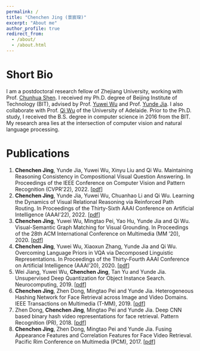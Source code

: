 ```yaml
---
permalink: /
title: "Chenchen Jing (景宸琛)"
excerpt: "About me"
author_profile: true
redirect_from: 
  - /about/
  - /about.html
---
```


<!-- This is the front page of a website that is powered by the [academicpages template](https://github.com/academicpages/academicpages.github.io) and hosted on GitHub pages. [GitHub pages](https://pages.github.com) is a free service in which websites are built and hosted from code and data stored in a GitHub repository, automatically updating when a new commit is made to the respository. This template was forked from the [Minimal Mistakes Jekyll Theme](https://mmistakes.github.io/minimal-mistakes/) created by Michael Rose, and then extended to support the kinds of content that academics have: publications, talks, teaching, a portfolio, blog posts, and a dynamically-generated CV. You can fork [this repository](https://github.com/academicpages/academicpages.github.io) right now, modify the configuration and markdown files, add your own PDFs and other content, and have your own site for free, with no ads! An older version of this template powers my own personal website at [stuartgeiger.com](http://stuartgeiger.com), which uses [this Github repository](https://github.com/staeiou/staeiou.github.io). -->

Short Bio
======
I am a postdoctoral research fellow of Zhejiang University, working with Prof. [Chunhua Shen](https://cshen.github.io/). I received my Ph.D. degree of Beijing Institute of Technology (BIT), advised by Prof. [Yuwei Wu](https://sites.google.com/site/wuyuweibit/) and Prof. [Yunde Jia](https://scholar.google.com/citations?user=Sl6TV7gAAAAJ&hl=en). I also collaborate with Prof. [Qi Wu](http://www.qi-wu.me/) of the University of Adelaide. Prior to the Ph.D. study, I received the B.S. degree in computer science in 2016 from the BIT. My research area lies at the intersection of computer vision and natural language processing. 


Publications
======
1. **Chenchen Jing**,  Yunde Jia, Yuwei Wu, Xinyu Liu and Qi Wu. Maintaining Reasoning Consistency in Compositional Visual Question Answering. In Proceedings of the IEEE Conference on Computer Vision and Pattern Recognition (CVPR'22), 2022. [[pdf](/files/papers/2022/CVPR_DLR.pdf)]
1. **Chenchen Jing**,  Yunde Jia, Yuwei Wu, Chuanhao Li and Qi Wu. Learning the Dynamics of Visual Relational Reasoning via Reinforced Path Routing. In Proceedings of the Thirty-Sixth AAAI Conference on Artificial Intelligence (AAAI'22), 2022. [[pdf](/files/papers/2022/AAAI_RPR.pdf)]
1. **Chenchen Jing**, Yuwei Wu, Mingtao Pei, Yao Hu, Yunde Jia and Qi Wu. Visual-Semantic Graph Matching for Visual Grounding. In Proceedings of the 28th ACM International Conference on Multimedia (MM ’20), 2020. [[pdf](/files/papers/2020/ACMMM_VSGM.pdf)]
1. **Chenchen Jing**, Yuwei Wu, Xiaoxun Zhang, Yunde Jia and Qi Wu. Overcoming Language Priors in VQA via Decomposed Linguistic Representations. In Proceedings of the Thirty-Fourth AAAI Conference on Artificial Intelligence (AAAI'20), 2020. [[pdf](/files/papers/2020/AAAI_Decom_VQA.pdf)]
1. Wei Jiang, Yuwei Wu, **Chenchen Jing**, Tan Yu and Yunde Jia. Unsupervised Deep Quantization for Object Instance Search. Neurocomputing, 2019. [[pdf](/files/papers/2019/Neurocompution_UDQ.pdf)]
1. **Chenchen Jing**, Zhen Dong, Mingtao Pei and Yunde Jia. Heterogeneous Hashing Network for Face Retrieval across Image and Video Domains. IEEE Transactions on Multimedia (T-MM), 2019. [[pdf](/files/papers/2019/TMM_HHN.pdf)]
1. Zhen Dong, **Chenchen Jing**, Mingtao Pei and Yunde Jia. Deep CNN based binary hash video representations for face retrieval. Pattern Recognition (PR), 2018. [[pdf](/files/papers/2018/PR_Hash_Video.pdf)]
1. **Chenchen Jing**, Zhen Dong, Mingtao Pei and Yunde Jia. Fusing Appearance Features and Correlation Features for Face Video Retrieval. Pacific Rim Conference on Multimedia (PCM), 2017. [[pdf](/files/papers/2017/PCM_Fusing.pdf)]

<!-- Site-wide configuration
------
The main configuration file for the site is in the base directory in [_config.yml](https://github.com/academicpages/academicpages.github.io/blob/master/_config.yml), which defines the content in the sidebars and other site-wide features. You will need to replace the default variables with ones about yourself and your site's github repository. The configuration file for the top menu is in [_data/navigation.yml](https://github.com/academicpages/academicpages.github.io/blob/master/_data/navigation.yml). For example, if you don't have a portfolio or blog posts, you can remove those items from that navigation.yml file to remove them from the header. 

Create content & metadata
------
For site content, there is one markdown file for each type of content, which are stored in directories like _publications, _talks, _posts, _teaching, or _pages. For example, each talk is a markdown file in the [_talks directory](https://github.com/academicpages/academicpages.github.io/tree/master/_talks). At the top of each markdown file is structured data in YAML about the talk, which the theme will parse to do lots of cool stuff. The same structured data about a talk is used to generate the list of talks on the [Talks page](https://academicpages.github.io/talks), each [individual page](https://academicpages.github.io/talks/2012-03-01-talk-1) for specific talks, the talks section for the [CV page](https://academicpages.github.io/cv), and the [map of places you've given a talk](https://academicpages.github.io/talkmap.html) (if you run this [python file](https://github.com/academicpages/academicpages.github.io/blob/master/talkmap.py) or [Jupyter notebook](https://github.com/academicpages/academicpages.github.io/blob/master/talkmap.ipynb), which creates the HTML for the map based on the contents of the _talks directory).

**Markdown generator**

I have also created [a set of Jupyter notebooks](https://github.com/academicpages/academicpages.github.io/tree/master/markdown_generator
) that converts a CSV containing structured data about talks or presentations into individual markdown files that will be properly formatted for the academicpages template. The sample CSVs in that directory are the ones I used to create my own personal website at stuartgeiger.com. My usual workflow is that I keep a spreadsheet of my publications and talks, then run the code in these notebooks to generate the markdown files, then commit and push them to the GitHub repository.

How to edit your site's GitHub repository
------
Many people use a git client to create files on their local computer and then push them to GitHub's servers. If you are not familiar with git, you can directly edit these configuration and markdown files directly in the github.com interface. Navigate to a file (like [this one](https://github.com/academicpages/academicpages.github.io/blob/master/_talks/2012-03-01-talk-1.md) and click the pencil icon in the top right of the content preview (to the right of the "Raw | Blame | History" buttons). You can delete a file by clicking the trashcan icon to the right of the pencil icon. You can also create new files or upload files by navigating to a directory and clicking the "Create new file" or "Upload files" buttons. 

Example: editing a markdown file for a talk
![Editing a markdown file for a talk](/images/editing-talk.png)

For more info
------
More info about configuring academicpages can be found in [the guide](https://academicpages.github.io/markdown/). The [guides for the Minimal Mistakes theme](https://mmistakes.github.io/minimal-mistakes/docs/configuration/) (which this theme was forked from) might also be helpful.
 -->
